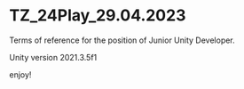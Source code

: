 # TZ_24Play_29.04.2023

Terms of reference for the position of Junior Unity Developer.

Unity version 2021.3.5f1

enjoy!
